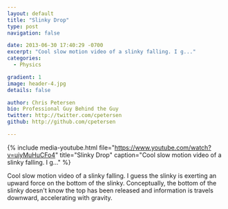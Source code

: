 ```yaml
---
layout: default
title: "Slinky Drop"
type: post
navigation: false

date: 2013-06-30 17:40:29 -0700
excerpt: "Cool slow motion video of a slinky falling. I g..."
categories:
  - Physics

gradient: 1
image: header-4.jpg
details: false

author: Chris Petersen
bio: Professional Guy Behind the Guy
twitter: http://twitter.com/cpetersen
github: http://github.com/cpetersen

---
```


{% include media-youtube.html file="https://www.youtube.com/watch?v=uiyMuHuCFo4" title="Slinky Drop" caption="Cool slow motion video of a slinky falling. I g..." %}

Cool slow motion video of a slinky falling. I guess the slinky is exerting an upward force on the bottom of the slinky. Conceptually, the bottom of the slinky doesn't know the top has been released and information is travels downward, accelerating with gravity.
